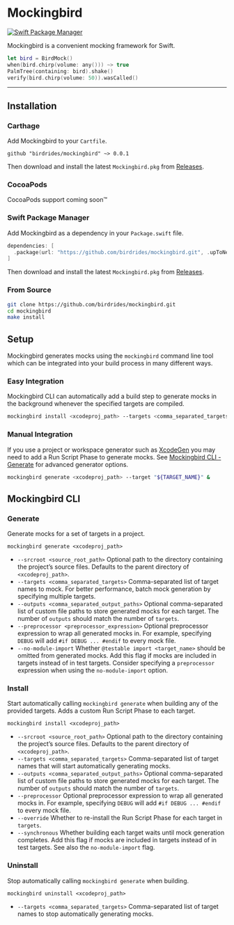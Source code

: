 # Mockingbird

[![Swift Package Manager](https://img.shields.io/badge/swift%20package%20manager-compatible-brightgreen.svg)](https://swift.org/package-manager/)

Mockingbird is a convenient mocking framework for Swift.

```swift
let bird = BirdMock()
when(bird.chirp(volume: any())) ~> true
PalmTree(containing: bird).shake()
verify(bird.chirp(volume: 50)).wasCalled()
```
---

## Installation

### Carthage

Add Mockingbird to your `Cartfile`.

```
github "birdrides/mockingbird" ~> 0.0.1
```

Then download and install the latest `Mockingbird.pkg` from [Releases](https://github.com/birdrides/mockingbird/releases).

### CocoaPods

CocoaPods support coming soon™

### Swift Package Manager

Add Mockingbird as a dependency in your `Package.swift` file.

```swift
dependencies: [
  .package(url: "https://github.com/birdrides/mockingbird.git", .upToNextMajor(from: "0.0.1")),
]
```

Then download and install the latest `Mockingbird.pkg` from [Releases](https://github.com/birdrides/mockingbird/releases).

### From Source

```bash
git clone https://github.com/birdrides/mockingbird.git
cd mockingbird
make install
```

## Setup

Mockingbird generates mocks using the `mockingbird` command line tool which can be integrated into your
build process in many different ways.

### Easy Integration

Mockingbird CLI can automatically add a build step to generate mocks in the background whenever the specified 
targets are compiled.

```bash
mockingbird install <xcodeproj_path> --targets <comma_separated_targets>
```

### Manual Integration

If you use a project or workspace generator such as [XcodeGen](https://github.com/yonaskolb/XcodeGen) you 
may need to add a Run Script Phase to generate mocks. See [Mockingbird CLI - Generate](#generate) for advanced 
generator options. 

```bash
mockingbird generate <xcodeproj_path> --target "${TARGET_NAME}" &
``` 

## Mockingbird CLI

### Generate

Generate mocks for a set of targets in a project.

`mockingbird generate <xcodeproj_path>`
* `--srcroot <source_root_path>` Optional path to the directory containing the project’s source files. Defaults to the parent directory of `<xcodeproj_path>`.
* `--targets <comma_separated_targets>` Comma-separated list of target names to mock. For better performance, batch mock generation by specifying multiple targets. 
* `--outputs <comma_separated_output_paths>`  Optional comma-separated list of custom file paths to store generated mocks for each target. The number of `outputs` should match the number of `targets`.  
* `--preprocessor <preprocessor_expression>` Optional preprocessor expression to wrap all generated mocks in. For example, specifying `DEBUG` will add `#if DEBUG ... #endif` to every mock file.
* `--no-module-import` Whether `@testable import <target_name>` should be omitted from generated mocks. Add this flag if mocks are included in targets instead of in test targets. Consider specifying a `preprocessor` expression when using the `no-module-import` option.

### Install

Start automatically calling `mockingbird generate` when building any of the provided targets. Adds a custom 
Run Script Phase to each target.

`mockingbird install <xcodeproj_path>`
* `--srcroot <source_root_path>` Optional path to the directory containing the project’s source files. Defaults to the parent directory of `<xcodeproj_path>`.
* `--targets <comma_separated_targets>` Comma-separated list of target names that will start automatically generating mocks.
* `--outputs <comma_separated_output_paths>` Optional comma-separated list of custom file paths to store generated mocks for each target. The number of `outputs` should match the number of `targets`.  
* `--preprocessor` Optional preprocessor expression to wrap all generated mocks in. For example, specifying `DEBUG` will add `#if DEBUG ... #endif` to every mock file.
* `--override` Whether to re-install the Run Script Phase for each target in `targets`.
* `--synchronous` Whether building each target waits until mock generation completes. Add this flag if mocks are included in targets instead of in test targets. See also the `no-module-import` flag.

### Uninstall

Stop automatically calling `mockingbird generate` when building.

`mockingbird uninstall <xcodeproj_path>`
* `--targets <comma_separated_targets>` Comma-separated list of target names to stop automatically generating mocks.
